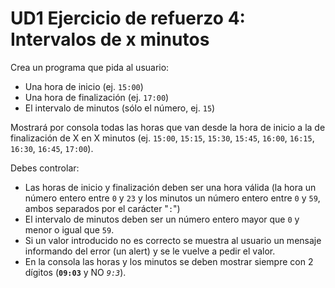 # UD1 Ejercicio de refuerzo 4: Intervalos de x minutos

Crea un programa que pida al usuario:

- Una hora de inicio (ej. `15:00`)
- Una hora de finalización (ej. `17:00`)
- El intervalo de minutos (sólo el número, ej. `15`)

Mostrará por consola todas las horas que van desde la hora de inicio a la de finalización de X en X minutos (ej. `15:00`, `15:15`, `15:30`, `15:45`, `16:00`, `16:15`, `16:30`, `16:45`, `17:00`).

Debes controlar:

- Las horas de inicio y finalización deben ser una hora válida (la hora un número entero entre `0` y `23` y los minutos un número entero entre `0` y `59`, ambos separados por el carácter "`:`")
- El intervalo de minutos deben ser un número entero mayor que `0` y menor o igual que `59`.
- Si un valor introducido no es correcto se muestra al usuario un mensaje informando del error (un alert) y se le vuelve a pedir el valor.
- En la consola las horas y los minutos se deben mostrar siempre con 2 dígitos (**`09:03`** y NO _`9:3`_).
